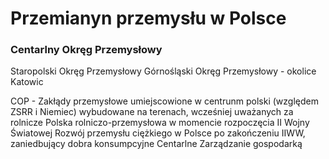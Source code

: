 # Przemianyn przemysłu w Polsce

### Centarlny Okręg Przemysłowy
Staropolski Okręg Przemysłowy
Górnośląski Okręg Przemysłowy - okolice Katowic

COP - Zakłądy przemysłowe umiejscowione w centrunm polski (względem ZSRR i Niemiec) wybudowane na terenach, wcześniej uważanych za rolnicze
Polska rolniczo-przemysłowa w momencie rozpoczęcia II Wojny Światowej
Rozwój przemysłu ciężkiego w Polsce po zakończeniu IIWW, zaniedbujący dobra konsumpcyjne
Centarlne Zarządzanie gospodarką
